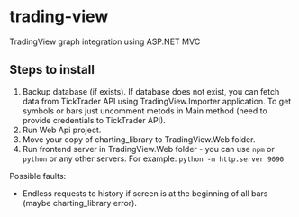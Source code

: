 # trading-view
TradingView graph integration using ASP.NET MVC

## Steps to install

1. Backup database (if exists). If database does not exist, you can fetch data from TickTrader API using TradingView.Importer application. To get symbols or bars just uncomment metods in Main method (need to provide credentials to TickTrader API). 
1. Run Web Api project.
1. Move your copy of charting_library to TradingView.Web folder.
1. Run frontend server in TradingView.Web folder - you can use ``npm`` or ``python`` or any other servers. For example: 
    ``python -m http.server 9090``


Possible faults: 
* Endless requests to history if screen is at the beginning of all bars (maybe charting_library error).